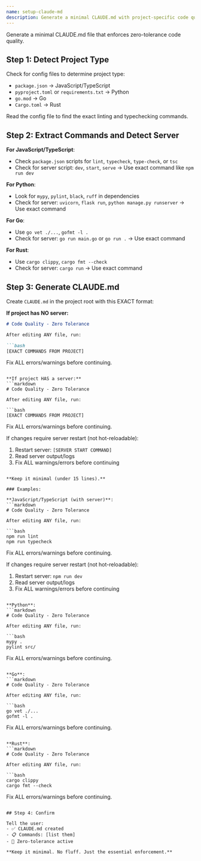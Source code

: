```yaml
---
name: setup-claude-md
description: Generate a minimal CLAUDE.md with project-specific code quality guidelines
---
```


Generate a minimal CLAUDE.md file that enforces zero-tolerance code quality.

## Step 1: Detect Project Type

Check for config files to determine project type:
- `package.json` → JavaScript/TypeScript
- `pyproject.toml` or `requirements.txt` → Python
- `go.mod` → Go
- `Cargo.toml` → Rust

Read the config file to find the exact linting and typechecking commands.

## Step 2: Extract Commands and Detect Server

**For JavaScript/TypeScript**:
- Check `package.json` scripts for `lint`, `typecheck`, `type-check`, or `tsc`
- Check for server script: `dev`, `start`, `serve` → Use exact command like `npm run dev`

**For Python**:
- Look for `mypy`, `pylint`, `black`, `ruff` in dependencies
- Check for server: `uvicorn`, `flask run`, `python manage.py runserver` → Use exact command

**For Go**:
- Use `go vet ./...`, `gofmt -l .`
- Check for server: `go run main.go` or `go run .` → Use exact command

**For Rust**:
- Use `cargo clippy`, `cargo fmt --check`
- Check for server: `cargo run` → Use exact command

## Step 3: Generate CLAUDE.md

Create `CLAUDE.md` in the project root with this EXACT format:

**If project has NO server:**
```markdown
# Code Quality - Zero Tolerance

After editing ANY file, run:

```bash
[EXACT COMMANDS FROM PROJECT]
```

Fix ALL errors/warnings before continuing.
```

**If project HAS a server:**
```markdown
# Code Quality - Zero Tolerance

After editing ANY file, run:

```bash
[EXACT COMMANDS FROM PROJECT]
```

Fix ALL errors/warnings before continuing.

If changes require server restart (not hot-reloadable):
1. Restart server: `[SERVER START COMMAND]`
2. Read server output/logs
3. Fix ALL warnings/errors before continuing
```

**Keep it minimal (under 15 lines).**

### Examples:

**JavaScript/TypeScript (with server)**:
```markdown
# Code Quality - Zero Tolerance

After editing ANY file, run:

```bash
npm run lint
npm run typecheck
```

Fix ALL errors/warnings before continuing.

If changes require server restart (not hot-reloadable):
1. Restart server: `npm run dev`
2. Read server output/logs
3. Fix ALL warnings/errors before continuing
```

**Python**:
```markdown
# Code Quality - Zero Tolerance

After editing ANY file, run:

```bash
mypy .
pylint src/
```

Fix ALL errors/warnings before continuing.
```

**Go**:
```markdown
# Code Quality - Zero Tolerance

After editing ANY file, run:

```bash
go vet ./...
gofmt -l .
```

Fix ALL errors/warnings before continuing.
```

**Rust**:
```markdown
# Code Quality - Zero Tolerance

After editing ANY file, run:

```bash
cargo clippy
cargo fmt --check
```

Fix ALL errors/warnings before continuing.
```

## Step 4: Confirm

Tell the user:
- ✅ CLAUDE.md created
- 📋 Commands: [list them]
- 🎯 Zero-tolerance active

**Keep it minimal. No fluff. Just the essential enforcement.**
